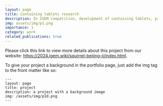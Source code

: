 ```yaml
---
layout: page
title: Containing tablets research
description: In IGEM competition, development of containing tablets, prevent esophageal cancer.
img: assets/img/p1.png
importance: 1
category: work
related_publications: true
---
```


Please click this link to view more details about this project from our website: https://2024.igem.wiki/squirrel-beijing-ii/index.html.

To give your project a background in the portfolio page, just add the img tag to the front matter like so:

    ---
    layout: page
    title: project
    description: a project with a background image
    img: /assets/img/p1d.png
    ---